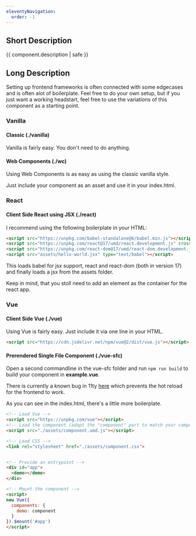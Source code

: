 ```yaml
---
eleventyNavigation:
  order: -1
---
```


## Short Description
{{ component.description | safe }}

## Long Description

Setting up frontend frameworks is often connected with some edgecases and is often alot of boilerplate.
Feel free to do your own setup, but if you just want a working headstart, feel free to use the variations of this component as a starting point.

### Vanilla

#### Classic (./vanilla)

Vanilla is fairly easy. You don't need to do anything.

#### Web Components (./wc)

Using Web Components is as easy as using the classic vanilla style.

Just include your component as an asset and use it in your index.html.

### React

#### Client Side React using JSX (./react)

I recommend using the following boilerplate in your HTML:

```html
<script src="https://unpkg.com/babel-standalone@6/babel.min.js"></script>
<script src="https://unpkg.com/react@17/umd/react.development.js" crossorigin></script>
<script src="https://unpkg.com/react-dom@17/umd/react-dom.development.js" crossorigin></script>
<script src="assets/hello-world.jsx" type="text/babel"></script>
```

This loads babel for jsx support, react and react-dom (both in version 17) and finally loads a jsx from the assets folder.

Keep in mind, that you stoll need to add an element as the container for the react app.

### Vue

#### Client Side Vue (./vue)

Using Vue is fairly easy. Just include it via one line in your HTML.

```html
<script src="https://cdn.jsdelivr.net/npm/vue@2/dist/vue.js"></script>
```

#### Prerendered Single File Component (./vue-sfc)

Open a second commandline in the vue-sfc folder and run ```npm run build``` to build your component in **example.vue**.

There is currently a known bug in 11ty [here](https://github.com/11ty/eleventy/issues/1513) which prevents the hot reload for the frontend to work.

As you can see in the index.html, there's a little more boilerplate.

```html
<!-- Load Vue -->
<script src="https://unpkg.com/vue"></script>
<!-- Load the component (adapt the "component" part to match your component name) -->
<script src="./assets/component.umd.js"></script>

<!-- Load CSS -->
<link rel="stylesheet" href="./assets/component.css">


<!-- Provide an entrypoint -->
<div id="app">
  <demo></demo>
</div>

<!-- Mount the component -->
<script> 
new Vue({
  components: {
    demo: component
  }
}).$mount('#app')
</script>
```
